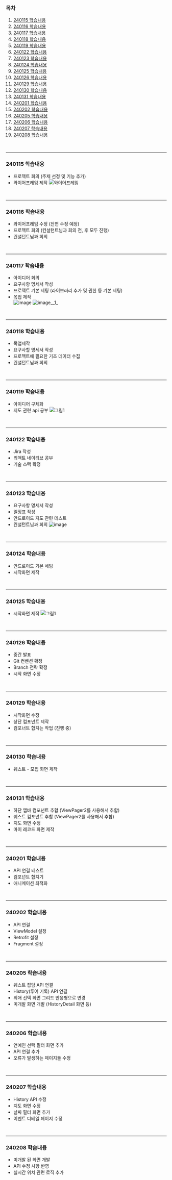 ### 목차
1. [240115 학습내용](#240115-학습내용)
2. [240116 학습내용](#240116-학습내용)
3. [240117 학습내용](#240117-학습내용)
4. [240118 학습내용](#240118-학습내용)
5. [240119 학습내용](#240119-학습내용)
6. [240122 학습내용](#240122-학습내용)
7. [240123 학습내용](#240123-학습내용)
8. [240124 학습내용](#240124-학습내용)
9. [240125 학습내용](#240125-학습내용)
10. [240126 학습내용](#240126-학습내용)
11. [240129 학습내용](#240129-학습내용)
12. [240130 학습내용](#240130-학습내용)
13. [240131 학습내용](#240131-학습내용)
14. [240201 학습내용](#240201-학습내용)
15. [240202 학습내용](#240202-학습내용)
16. [240205 학습내용](#240205-학습내용)
17. [240206 학습내용](#240206-학습내용)
18. [240207 학습내용](#240207-학습내용)
19. [240208 학습내용](#240208-학습내용)

<br>
<hr>

### 240115 학습내용
- 프로젝트 회의 (주제 선정 및 기능 추가)
- 와이어프레임 제작
![와이어프레임](/uploads/9ed17374f1a0891e0744dff749c7453a/롤링.png)

<br>
<hr>

### 240116 학습내용
- 와이어프레임 수정 (전면 수정 예정)
- 프로젝트 회의 (컨설턴트님과 회의 전, 후 모두 진행)
- 컨설턴트님과 회의

<br>
<hr>

### 240117 학습내용
- 아이디어 회의
- 요구사항 명세서 작성
- 프로젝트 기본 세팅 (라이브러리 추가 및 권한 등 기본 세팅)
- 목업 제작  
![image](/uploads/0e3c0cca16473d10d1bea84d4a119895/image.png)
![image__1_](/uploads/e208a97f52ecf5adff462c4c425e6212/image__1_.png)

<br>
<hr>

### 240118 학습내용
- 목업제작
- 요구사할 명세서 작성
- 프로젝트에 필요한 기초 데이터 수집
- 컨설턴트님과 회의

<br>
<hr>

### 240119 학습내용
- 아이디어 구체화
- 지도 관련 api 공부
![그림1](/uploads/f0e2943fbffd06061fb36862e168e12a/그림1.png)

<br>
<hr>

### 240122 학습내용
- Jira 작성
- 리액트 네이티브 공부
- 기술 스택 확정

<br>
<hr>

### 240123 학습내용
- 요구사항 명세서 작성
- 일정표 작성
- 안드로이드 지도 관련 테스트
- 컨설턴트님과 회의
![image](/uploads/390888cc3cececbdb2233835977a0e1f/image.png)

<br>
<hr>

### 240124 학습내용
- 안드로이드 기본 세팅
- 시작화면 제작

<br>
<hr>

### 240125 학습내용
- 시작화면 제작
![그림1](/uploads/d55d617abdd75fd5a41da505fe0478f3/그림1.png)

<br>
<hr>

### 240126 학습내용
- 중간 발표
- Git 컨벤션 확정
- Branch 전략 확정
- 시작 화면 수정

<br>
<hr>

### 240129 학습내용
- 시작화면 수정
- 상단 컴포넌트 제작
- 컴포너트 합치는 작업 (진행 중)

<br>
<hr>

### 240130 학습내용
- 퀘스트 - 모집 화면 제작

<br>
<hr>

### 240131 학습내용
- 하단 앱바 컴포넌트 추합 (ViewPager2를 사용해서 추합)
- 퀘스트 컴포넌트 추합 (ViewPager2를 사용해서 추합)
- 지도 화면 수정
- 마이 레코드 화면 제작

<br>
<hr>

### 240201 학습내용
- API 연결 테스트
- 컴포넌트 합치기
- 애니메이션 최적화

<br>
<hr>

### 240202 학습내용
- API 연결
- ViewModel 설정
- Retrofit 설정
- Fragment 설정

<br>
<hr>

### 240205 학습내용
- 퀘스트 잡담 API 연결
- History(투어 기록) API 연결
- 최애 선택 화면 그리드 반응형으로 변경
- 미개발 화면 개발 (HistoryDetail 화면 등)

<br>
<hr>

### 240206 학습내용
- 연예인 선택 필터 화면 추가
- API 연결 추가
- 오류가 발생하는 페이지들 수정

<br>
<hr>

### 240207 학습내용
- History API 수정
- 지도 화면 수정
- 날짜 필터 화면 추가
- 이벤트 디테일 페이지 수정
<br>
<hr>

### 240208 학습내용
- 미개발 된 화면 개발
- API 수정 사항 반영
- 실시간 위치 관련 로직 추가
